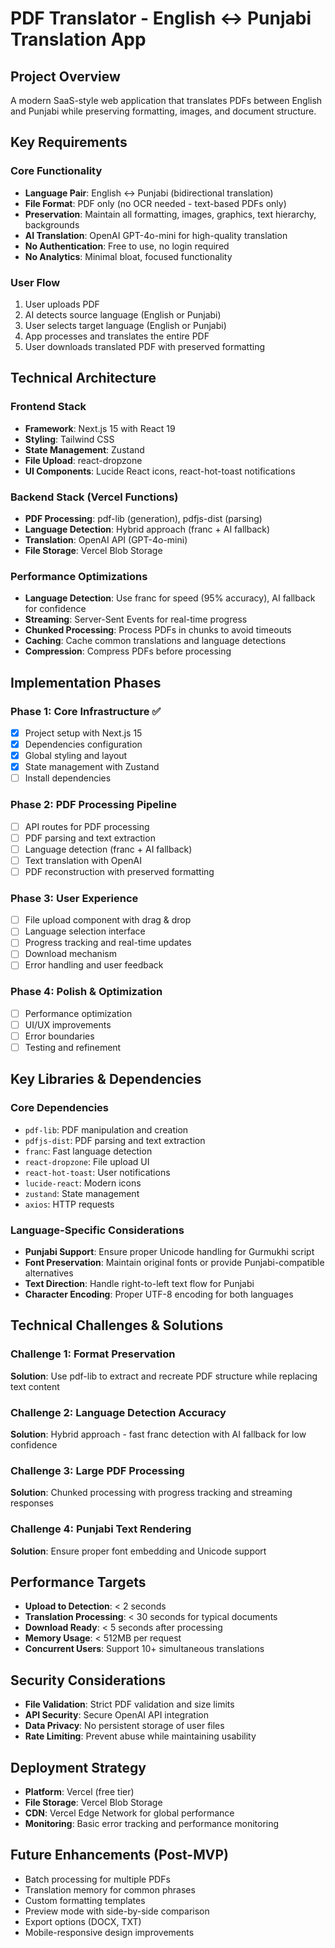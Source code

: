 # PDF Translator - English ↔ Punjabi Translation App

## Project Overview
A modern SaaS-style web application that translates PDFs between English and Punjabi while preserving formatting, images, and document structure.

## Key Requirements

### Core Functionality
- **Language Pair**: English ↔ Punjabi (bidirectional translation)
- **File Format**: PDF only (no OCR needed - text-based PDFs only)
- **Preservation**: Maintain all formatting, images, graphics, text hierarchy, backgrounds
- **AI Translation**: OpenAI GPT-4o-mini for high-quality translation
- **No Authentication**: Free to use, no login required
- **No Analytics**: Minimal bloat, focused functionality

### User Flow
1. User uploads PDF
2. AI detects source language (English or Punjabi)
3. User selects target language (English or Punjabi)
4. App processes and translates the entire PDF
5. User downloads translated PDF with preserved formatting

## Technical Architecture

### Frontend Stack
- **Framework**: Next.js 15 with React 19
- **Styling**: Tailwind CSS
- **State Management**: Zustand
- **File Upload**: react-dropzone
- **UI Components**: Lucide React icons, react-hot-toast notifications

### Backend Stack (Vercel Functions)
- **PDF Processing**: pdf-lib (generation), pdfjs-dist (parsing)
- **Language Detection**: Hybrid approach (franc + AI fallback)
- **Translation**: OpenAI API (GPT-4o-mini)
- **File Storage**: Vercel Blob Storage

### Performance Optimizations
- **Language Detection**: Use franc for speed (95% accuracy), AI fallback for confidence
- **Streaming**: Server-Sent Events for real-time progress
- **Chunked Processing**: Process PDFs in chunks to avoid timeouts
- **Caching**: Cache common translations and language detections
- **Compression**: Compress PDFs before processing

## Implementation Phases

### Phase 1: Core Infrastructure ✅
- [x] Project setup with Next.js 15
- [x] Dependencies configuration
- [x] Global styling and layout
- [x] State management with Zustand
- [ ] Install dependencies

### Phase 2: PDF Processing Pipeline
- [ ] API routes for PDF processing
- [ ] PDF parsing and text extraction
- [ ] Language detection (franc + AI fallback)
- [ ] Text translation with OpenAI
- [ ] PDF reconstruction with preserved formatting

### Phase 3: User Experience
- [ ] File upload component with drag & drop
- [ ] Language selection interface
- [ ] Progress tracking and real-time updates
- [ ] Download mechanism
- [ ] Error handling and user feedback

### Phase 4: Polish & Optimization
- [ ] Performance optimization
- [ ] UI/UX improvements
- [ ] Error boundaries
- [ ] Testing and refinement

## Key Libraries & Dependencies

### Core Dependencies
- `pdf-lib`: PDF manipulation and creation
- `pdfjs-dist`: PDF parsing and text extraction
- `franc`: Fast language detection
- `react-dropzone`: File upload UI
- `react-hot-toast`: User notifications
- `lucide-react`: Modern icons
- `zustand`: State management
- `axios`: HTTP requests

### Language-Specific Considerations
- **Punjabi Support**: Ensure proper Unicode handling for Gurmukhi script
- **Font Preservation**: Maintain original fonts or provide Punjabi-compatible alternatives
- **Text Direction**: Handle right-to-left text flow for Punjabi
- **Character Encoding**: Proper UTF-8 encoding for both languages

## Technical Challenges & Solutions

### Challenge 1: Format Preservation
**Solution**: Use pdf-lib to extract and recreate PDF structure while replacing text content

### Challenge 2: Language Detection Accuracy
**Solution**: Hybrid approach - fast franc detection with AI fallback for low confidence

### Challenge 3: Large PDF Processing
**Solution**: Chunked processing with progress tracking and streaming responses

### Challenge 4: Punjabi Text Rendering
**Solution**: Ensure proper font embedding and Unicode support

## Performance Targets
- **Upload to Detection**: < 2 seconds
- **Translation Processing**: < 30 seconds for typical documents
- **Download Ready**: < 5 seconds after processing
- **Memory Usage**: < 512MB per request
- **Concurrent Users**: Support 10+ simultaneous translations

## Security Considerations
- **File Validation**: Strict PDF validation and size limits
- **API Security**: Secure OpenAI API integration
- **Data Privacy**: No persistent storage of user files
- **Rate Limiting**: Prevent abuse while maintaining usability

## Deployment Strategy
- **Platform**: Vercel (free tier)
- **File Storage**: Vercel Blob Storage
- **CDN**: Vercel Edge Network for global performance
- **Monitoring**: Basic error tracking and performance monitoring

## Future Enhancements (Post-MVP)
- Batch processing for multiple PDFs
- Translation memory for common phrases
- Custom formatting templates
- Preview mode with side-by-side comparison
- Export options (DOCX, TXT)
- Mobile-responsive design improvements 
